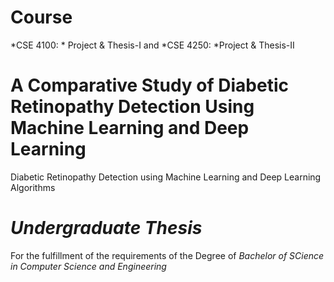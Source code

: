 
# Course 
*CSE 4100: * Project & Thesis-I and *CSE 4250: *Project & Thesis-II
# A Comparative Study of Diabetic Retinopathy Detection Using Machine Learning and Deep Learning
Diabetic Retinopathy Detection using Machine Learning and Deep Learning Algorithms
# *Undergraduate Thesis*
For the fulfillment of the requirements of the Degree of *Bachelor of SCience in Computer Science and Engineering* 


